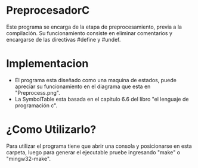 # PreprocesadorC
 Este programa se encarga de la etapa de preprocesamiento, previa a la compilación. Su funcionamiento consiste en eliminar comentarios y encargarse de las directivas #define y #undef.

# Implementacion

+ El programa esta diseñado como una maquina de estados, puede apreciar su funcionamiento en el diagrama que esta en "Preprocess.png".  
+ La SymbolTable esta basada en el capitulo 6.6 del libro "el lenguaje de programación c".  

# ¿Como Utilizarlo?

 Para utilizar el programa tiene que abrir una consola y posicionarse en esta carpeta, luego para generar el ejecutable pruebe ingresando "make" o "mingw32-make".  

